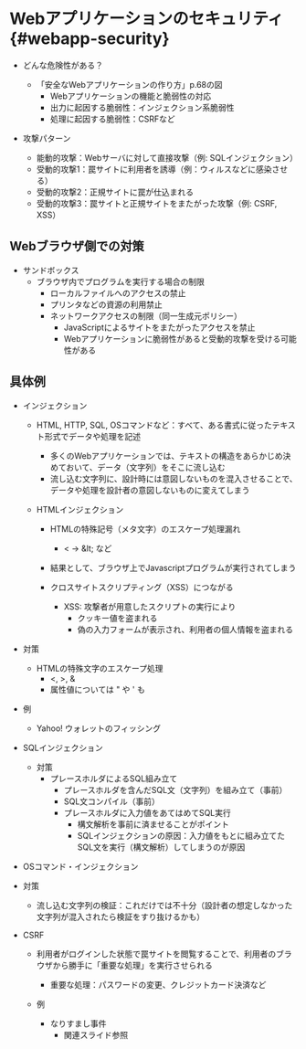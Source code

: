# Webアプリケーションのセキュリティ {#webapp-security}

* どんな危険性がある？
  * 「安全なWebアプリケーションの作り方」p.68の図
    * Webアプリケーションの機能と脆弱性の対応
    * 出力に起因する脆弱性：インジェクション系脆弱性
    * 処理に起因する脆弱性：CSRFなど



* 攻撃パターン
  * 能動的攻撃：Webサーバに対して直接攻撃（例: SQLインジェクション）
  * 受動的攻撃1：罠サイトに利用者を誘導（例：ウィルスなどに感染させる）
  * 受動的攻撃2：正規サイトに罠が仕込まれる
  * 受動的攻撃3：罠サイトと正規サイトをまたがった攻撃（例: CSRF, XSS）


## Webブラウザ側での対策

* サンドボックス
  * ブラウザ内でプログラムを実行する場合の制限
    * ローカルファイルへのアクセスの禁止
    * プリンタなどの資源の利用禁止
    * ネットワークアクセスの制限（同一生成元ポリシー）
      * JavaScriptによるサイトをまたがったアクセスを禁止
      * Webアプリケーションに脆弱性があると受動的攻撃を受ける可能性がある




## 具体例

* インジェクション

  * HTML, HTTP, SQL, OSコマンドなど：すべて、ある書式に従ったテキスト形式でデータや処理を記述

    * 多くのWebアプリケーションでは、テキストの構造をあらかじめ決めておいて、データ（文字列）をそこに流し込む
    * 流し込む文字列に、設計時には意図しないものを混入させることで、データや処理を設計者の意図しないものに変えてしまう

  * HTMLインジェクション

    * HTMLの特殊記号（メタ文字）のエスケープ処理漏れ

      * &lt; → &amp;lt; など

    * 結果として、ブラウザ上でJavascriptプログラムが実行されてしまう

    * クロスサイトスクリプティング（XSS）につながる

      * XSS: 攻撃者が用意したスクリプトの実行により
        * クッキー値を盗まれる
        * 偽の入力フォームが表示され、利用者の個人情報を盗まれる





* 対策
  * HTMLの特殊文字のエスケープ処理
    * <, >, &
    * 属性値については " や ' も



* 例
  * Yahoo! ウォレットのフィッシング


* SQLインジェクション
  * 対策
    * プレースホルダによるSQL組み立て
      * プレースホルダを含んだSQL文（文字列）を組み立て（事前）
      * SQL文コンパイル（事前）
      * プレースホルダに入力値をあてはめてSQL実行
        * 構文解析を事前に済ませることがポイント
        * SQLインジェクションの原因：入力値をもとに組み立てたSQL文を実行（構文解析）してしまうのが原因





* OSコマンド・インジェクション
* 対策
  * 流し込む文字列の検証：これだけでは不十分（設計者の想定しなかった文字列が混入されたら検証をすり抜けるかも）


* CSRF

  * 利用者がログインした状態で罠サイトを閲覧することで、利用者のブラウザから勝手に「重要な処理」を実行させられる

    * 重要な処理：パスワードの変更、クレジットカード決済など


  * 例

    * なりすまし事件
      * 関連スライド参照







